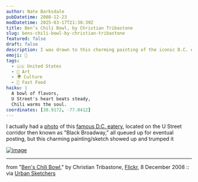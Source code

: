 ```yaml
---
author: Nate Barksdale
pubDatetime: 2008-12-23
modDatetime: 2025-03-17T21:38:39Z
title: Ben’s Chili Bowl, by Christian Tribastone
slug: bens-chili-bowl-by-christian-tribastone
featured: false
draft: false
description: I was drawn to this charming painting of the iconic D.C. eatery, Ben's Chili Bowl, which holds a special place in the history of U Street's vibrant cultural scene.
emoji: 🌭
tags:
  - 🇺🇸 United States
  - 🎨 Art
  - 🌍 Culture
  - 🍔 Fast Food
haiku: |
  A bowl of flavors,  
  U Street's heart beats steady,  
  Chili warms the soul.
coordinates: [38.9172, -77.0412]
---
```


I actually had a [photo](http://www.flickr.com/photos/dracisk/265636236/in/pool-495413@N25) of this [famous D.C. eatery](http://web.archive.org/web/20090122045633/http://benschilibowl.com:80/history.html), located on the U Street corridor then known as "Black Broadway," all queued up for eventual posting, but this charming painting/sketch showed up and trumped it

[![image](http://culture-making.com/media/3091955279_da37fdc3fa_b.jpg)](http://www.flickr.com/photos/cbtribastone/3091955279/)

---

from "[Ben's Chili Bowl](http://www.flickr.com/photos/cbtribastone/3091955279/)," by Christian Tribastone, [Flickr](http://www.flickr.com/photos/cbtribastone/3091955279/), 8 December 2008 :: via [Urban Sketchers](http://www.urbansketchers.com/2008/12/bens-chili-bowl.html)
